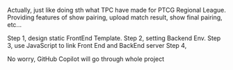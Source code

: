 Actually, just like doing sth what TPC have made for PTCG Regional League.
Providing features of show pairing, upload match result, show final pairing, etc...

Step 1, design static FrontEnd Template.
Step 2, setting Backend Env. 
Step 3, use JavaScript to link Front End and BackEnd server
Step 4, 

No worry, GitHub Copilot will go through whole project
